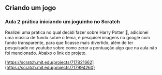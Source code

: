 ## Criando um jogo
### Aula 2 prática iniciando um joguinho no Scratch 
Realizei uma prática no qual decidi fazer sobre Harry Potter 🦉, adicionei uma música de fundo sobre o tema, e pesquisei imagens no google com fundo transparente, para que ficasse mais divertido, além de ter pesquisado no youtube sobre como zerar a pontuação algo que na aula não foi mencionado.
Abaixo o link do projeto. 

[https://scratch.mit.edu/projects/717821662](https://scratch.mit.edu/projects/717994260)
